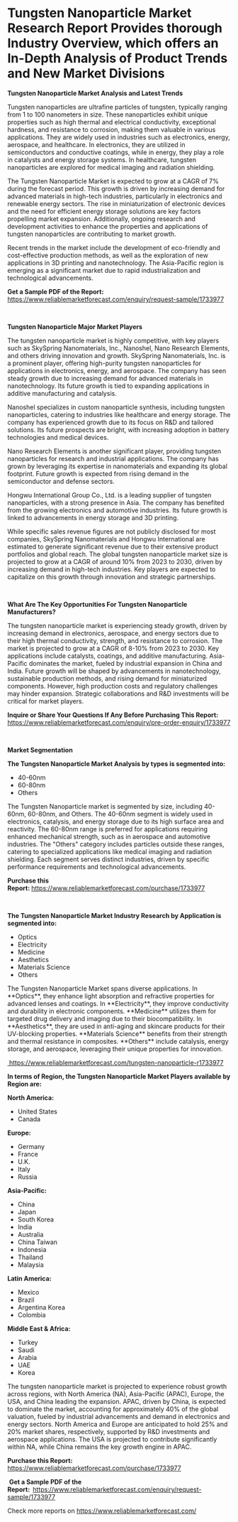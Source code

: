 <p><h1>Tungsten Nanoparticle Market Research Report Provides thorough Industry Overview, which offers an In-Depth Analysis of Product Trends and New Market Divisions</h1></p><p><strong>Tungsten Nanoparticle Market Analysis and Latest Trends</strong></p>
<p><p>Tungsten nanoparticles are ultrafine particles of tungsten, typically ranging from 1 to 100 nanometers in size. These nanoparticles exhibit unique properties such as high thermal and electrical conductivity, exceptional hardness, and resistance to corrosion, making them valuable in various applications. They are widely used in industries such as electronics, energy, aerospace, and healthcare. In electronics, they are utilized in semiconductors and conductive coatings, while in energy, they play a role in catalysts and energy storage systems. In healthcare, tungsten nanoparticles are explored for medical imaging and radiation shielding.</p><p>The Tungsten Nanoparticle Market is expected to grow at a CAGR of 7% during the forecast period. This growth is driven by increasing demand for advanced materials in high-tech industries, particularly in electronics and renewable energy sectors. The rise in miniaturization of electronic devices and the need for efficient energy storage solutions are key factors propelling market expansion. Additionally, ongoing research and development activities to enhance the properties and applications of tungsten nanoparticles are contributing to market growth.</p><p>Recent trends in the market include the development of eco-friendly and cost-effective production methods, as well as the exploration of new applications in 3D printing and nanotechnology. The Asia-Pacific region is emerging as a significant market due to rapid industrialization and technological advancements.</p></p>
<p><strong>Get a Sample PDF of the Report:&nbsp;</strong> <a href="https://www.reliablemarketforecast.com/enquiry/request-sample/1733977?utm_campaign=2249&utm_medium=2&utm_source=Github&utm_content=ia&utm_term=26012025&utm_id=tungsten-nanoparticle">https://www.reliablemarketforecast.com/enquiry/request-sample/1733977</a></p>
<p>&nbsp;</p>
<p><strong>Tungsten Nanoparticle Major Market Players</strong></p>
<p><p>The tungsten nanoparticle market is highly competitive, with key players such as SkySpring Nanomaterials, Inc., Nanoshel, Nano Research Elements, and others driving innovation and growth. SkySpring Nanomaterials, Inc. is a prominent player, offering high-purity tungsten nanoparticles for applications in electronics, energy, and aerospace. The company has seen steady growth due to increasing demand for advanced materials in nanotechnology. Its future growth is tied to expanding applications in additive manufacturing and catalysis.</p><p>Nanoshel specializes in custom nanoparticle synthesis, including tungsten nanoparticles, catering to industries like healthcare and energy storage. The company has experienced growth due to its focus on R&D and tailored solutions. Its future prospects are bright, with increasing adoption in battery technologies and medical devices.</p><p>Nano Research Elements is another significant player, providing tungsten nanoparticles for research and industrial applications. The company has grown by leveraging its expertise in nanomaterials and expanding its global footprint. Future growth is expected from rising demand in the semiconductor and defense sectors.</p><p>Hongwu International Group Co., Ltd. is a leading supplier of tungsten nanoparticles, with a strong presence in Asia. The company has benefited from the growing electronics and automotive industries. Its future growth is linked to advancements in energy storage and 3D printing.</p><p>While specific sales revenue figures are not publicly disclosed for most companies, SkySpring Nanomaterials and Hongwu International are estimated to generate significant revenue due to their extensive product portfolios and global reach. The global tungsten nanoparticle market size is projected to grow at a CAGR of around 10% from 2023 to 2030, driven by increasing demand in high-tech industries. Key players are expected to capitalize on this growth through innovation and strategic partnerships.</p></p>
<p>&nbsp;</p>
<p><strong>What Are The Key Opportunities For Tungsten Nanoparticle Manufacturers?</strong></p>
<p><p>The tungsten nanoparticle market is experiencing steady growth, driven by increasing demand in electronics, aerospace, and energy sectors due to their high thermal conductivity, strength, and resistance to corrosion. The market is projected to grow at a CAGR of 8-10% from 2023 to 2030. Key applications include catalysts, coatings, and additive manufacturing. Asia-Pacific dominates the market, fueled by industrial expansion in China and India. Future growth will be shaped by advancements in nanotechnology, sustainable production methods, and rising demand for miniaturized components. However, high production costs and regulatory challenges may hinder expansion. Strategic collaborations and R&D investments will be critical for market players.</p></p>
<p><strong>Inquire or Share Your Questions If Any Before Purchasing This Report:</strong> <a href="https://www.reliablemarketforecast.com/enquiry/pre-order-enquiry/1733977?utm_campaign=2249&utm_medium=2&utm_source=Github&utm_content=ia&utm_term=26012025&utm_id=tungsten-nanoparticle">https://www.reliablemarketforecast.com/enquiry/pre-order-enquiry/1733977</a></p>
<p>&nbsp;</p>
<p><strong>Market Segmentation</strong></p>
<p><strong>The Tungsten Nanoparticle Market Analysis by types is segmented into:</strong></p>
<p><ul><li>40-60nm</li><li>60-80nm</li><li>Others</li></ul></p>
<p><p>The Tungsten Nanoparticle market is segmented by size, including 40-60nm, 60-80nm, and Others. The 40-60nm segment is widely used in electronics, catalysis, and energy storage due to its high surface area and reactivity. The 60-80nm range is preferred for applications requiring enhanced mechanical strength, such as in aerospace and automotive industries. The "Others" category includes particles outside these ranges, catering to specialized applications like medical imaging and radiation shielding. Each segment serves distinct industries, driven by specific performance requirements and technological advancements.</p></p>
<p><strong>Purchase this Report:&nbsp;</strong><a href="https://www.reliablemarketforecast.com/purchase/1733977?utm_campaign=2249&utm_medium=2&utm_source=Github&utm_content=ia&utm_term=26012025&utm_id=tungsten-nanoparticle">https://www.reliablemarketforecast.com/purchase/1733977</a></p>
<p>&nbsp;</p>
<p><strong>The Tungsten Nanoparticle Market Industry Research by Application is segmented into:</strong></p>
<p><ul><li>Optics</li><li>Electricity</li><li>Medicine</li><li>Aesthetics</li><li>Materials Science</li><li>Others</li></ul></p>
<p><p>The Tungsten Nanoparticle Market spans diverse applications. In **Optics**, they enhance light absorption and refractive properties for advanced lenses and coatings. In **Electricity**, they improve conductivity and durability in electronic components. **Medicine** utilizes them for targeted drug delivery and imaging due to their biocompatibility. In **Aesthetics**, they are used in anti-aging and skincare products for their UV-blocking properties. **Materials Science** benefits from their strength and thermal resistance in composites. **Others** include catalysis, energy storage, and aerospace, leveraging their unique properties for innovation.</p></p>
<p><a href="https://www.reliablemarketforecast.com/tungsten-nanoparticle-r1733977?utm_campaign=2249&utm_medium=2&utm_source=Github&utm_content=ia&utm_term=26012025&utm_id=tungsten-nanoparticle">&nbsp;https://www.reliablemarketforecast.com/tungsten-nanoparticle-r1733977</a></p>
<p><strong>In terms of Region, the Tungsten Nanoparticle Market Players available by Region are:</strong></p>
<p>
    <p> <strong> North America: </strong>
        <ul>
            <li>United States</li>
            <li>Canada</li>
        </ul>
        </p> 
    <p> <strong> Europe: </strong>
        <ul>
            <li>Germany</li>
            <li>France</li>
            <li>U.K.</li>
            <li>Italy</li>
            <li>Russia</li>
        </ul>
        </p> 
    <p> <strong> Asia-Pacific: </strong>
        <ul>
            <li>China</li>
            <li>Japan</li>
            <li>South Korea</li>
            <li>India</li>
            <li>Australia</li>
            <li>China Taiwan</li>
            <li>Indonesia</li>
            <li>Thailand</li>
            <li>Malaysia</li>
        </ul>
        </p> 
    <p> <strong> Latin America: </strong>
        <ul>
            <li>Mexico</li>
            <li>Brazil</li>
            <li>Argentina Korea</li>
            <li>Colombia</li>
        </ul>
        </p> 
    <p> <strong> Middle East & Africa: </strong>
        <ul>
            <li>Turkey</li>
            <li>Saudi</li>
            <li>Arabia</li>
            <li>UAE</li>
            <li>Korea</li>
        </ul>
    </p>
    </p>
<p><p>The tungsten nanoparticle market is projected to experience robust growth across regions, with North America (NA), Asia-Pacific (APAC), Europe, the USA, and China leading the expansion. APAC, driven by China, is expected to dominate the market, accounting for approximately 40% of the global valuation, fueled by industrial advancements and demand in electronics and energy sectors. North America and Europe are anticipated to hold 25% and 20% market shares, respectively, supported by R&D investments and aerospace applications. The USA is projected to contribute significantly within NA, while China remains the key growth engine in APAC.</p></p>
<p><strong>Purchase this Report: </strong><a href="https://www.reliablemarketforecast.com/purchase/1733977?utm_campaign=2249&utm_medium=2&utm_source=Github&utm_content=ia&utm_term=26012025&utm_id=tungsten-nanoparticle">https://www.reliablemarketforecast.com/purchase/1733977</a></p>
<p>&nbsp;<strong>Get a Sample PDF of the Report:&nbsp;&nbsp;</strong><a href="https://www.reliablemarketforecast.com/enquiry/request-sample/1733977?utm_campaign=2249&utm_medium=2&utm_source=Github&utm_content=ia&utm_term=26012025&utm_id=tungsten-nanoparticle">https://www.reliablemarketforecast.com/enquiry/request-sample/1733977</a></p>
<p><strong></strong></p>
<p>Check more reports on <a href="https://www.reliablemarketforecast.com/?utm_campaign=2249&utm_medium=2&utm_source=Github&utm_content=ia&utm_term=26012025&utm_id=tungsten-nanoparticle">https://www.reliablemarketforecast.com/</a></p>